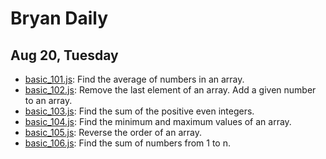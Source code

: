 # Bryan Daily

## Aug 20, Tuesday

- [basic_101.js](/Aug%2020/basic_101.js): Find the average of numbers in an array.
- [basic_102.js](/Aug%2020/basic_102.js): Remove the last element of an array. Add a given number to an array.
- [basic_103.js](/Aug%2020/basic_103.js): Find the sum of the positive even integers.
- [basic_104.js](/Aug%2020/basic_104.js): Find the minimum and maximum values of an array.
- [basic_105.js](/Aug%2020/basic_105.js): Reverse the order of an array.
- [basic_106.js](/Aug%2020/basic_106.js): Find the sum of numbers from 1 to n.